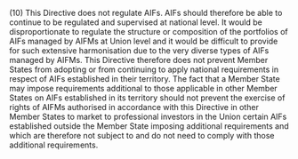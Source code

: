 (10) This Directive does not regulate AIFs. AIFs should therefore be able to continue to be regulated and supervised at national level. It would be disproportionate to regulate the structure or composition of the portfolios of AIFs managed by AIFMs at Union level and it would be difficult to provide for such extensive harmonisation due to the very diverse types of AIFs managed by AIFMs. This Directive therefore does not prevent Member States from adopting or from continuing to apply national requirements in respect of AIFs established in their territory. The fact that a Member State may impose requirements additional to those applicable in other Member States on AIFs established in its territory should not prevent the exercise of rights of AIFMs authorised in accordance with this Directive in other Member States to market to professional investors in the Union certain AIFs established outside the Member State imposing additional requirements and which are therefore not subject to and do not need to comply with those additional requirements.